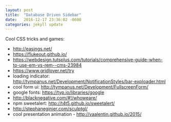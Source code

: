 ```yaml
---
layout: post
title:  "Database Driven Sidebar"
date:   2016-12-17 23:36:02 -0600
categories: jekyll update
---
```


Cool CSS tricks and games: 

- http://easings.net/
- https://flukeout.github.io/
- https://webdesign.tutsplus.com/tutorials/comprehensive-guide-when-to-use-em-vs-rem--cms-23984
- https://www.gridlover.net/try
- loading indicator: http://tympanus.net/Development/NotificationStyles/bar-exploader.html
- cool form ui: http://tympanus.net/Development/FullscreenForm/
- google fonts: https://typ.io/libraries/google
- http://blacknegative.com/#!/whoweare/
- npm sweetalert: http://t4t5.github.io/sweetalert/
-  http://stephaneginier.com/sculptgl/
- cool presentation animation - http://vaalentin.github.io/2015/
